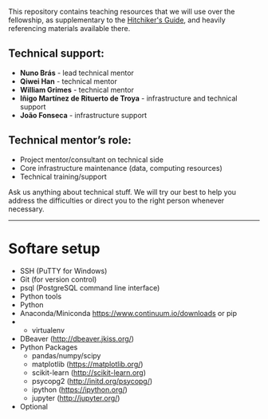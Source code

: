 This repository contains teaching resources that we will use over the fellowship, as supplementary to the [Hitchiker's Guide](https://github.com/dssg/hitchhikers-guide), and heavily referencing materials available there.

## Technical support:
* **Nuno Brás** - lead technical mentor
* **Qiwei Han** - technical mentor
* **William Grimes** - technical mentor
* **Iñigo Martínez de Rituerto de Troya** - infrastructure and technical support
* **João Fonseca** - infrastructure support

## Technical mentor’s role: 
* Project mentor/consultant on technical side
* Core infrastructure maintenance (data, computing resources)
* Technical training/support

Ask us anything about technical stuff. We will try our best to help you address the difficulties or direct you to the right person whenever necessary.

---
# Softare setup

* SSH (PuTTY for Windows)
* Git (for version control)
* psql (PostgreSQL command line interface)
* Python tools
* Python
* Anaconda/Miniconda https://www.continuum.io/downloads or pip
* + virtualenv
* DBeaver (http://dbeaver.jkiss.org/)
* Python Packages
    * pandas/numpy/scipy
    * matplotlib (https://matplotlib.org/)
    * scikit-learn (http://scikit-learn.org)
    * psycopg2 (http://initd.org/psycopg/)
    * ipython (https://ipython.org/)
    * jupyter (http://jupyter.org/)
* Optional
